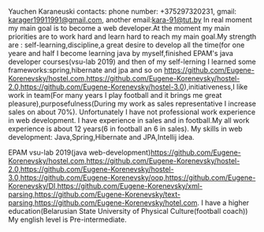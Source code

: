 Yauchen Karaneuski
contacts: phone number: +375297320231, gmail: karager19911991@gmail.com, another email:kara-91@tut.by
In real moment my main goal is to become a web developer.At the moment my main priorities are to work hard and learn hard  to reach my main goal.My strength are : self-learning,discipline,a great desire to develop all the time(for one yeare and half I become learning java by myself,finished EPAM's java developer courses(vsu-lab 2019) and then of my self-lerning I learned some frameworks:spring,hibernate and jpa and so on https://github.com/Eugene-Korenevsky/hostel.com,https://github.com/Eugene-Korenevsky/hostel-2.0,https://github.com/Eugene-Korenevsky/hostel-3.0),initiativeness,I like work in team(For many years I play football and it brings me great pleasure),purposefulness(During my work as sales representative I increase sales on about 70%). Unfortunately I have not professional work experience in web development. I have experience in sales and in football.My all work experience is about 12 years(6 in football an 6 in sales).
My skills in web development: Java,Spring,Hibernate and JPA,Intellij idea.

EPAM vsu-lab 2019(java web-development)https://github.com/Eugene-Korenevsky/hostel.com,https://github.com/Eugene-Korenevsky/hostel-2.0,https://github.com/Eugene-Korenevsky/hostel-3.0,https://github.com/Eugene-Korenevsky/oop,https://github.com/Eugene-Korenevsky/DI,https://github.com/Eugene-Korenevsky/xml-parsing,https://github.com/Eugene-Korenevsky/text-parsing,https://github.com/Eugene-Korenevsky/hotel.com.
I have a higher education(Belarusian State University of Physical Culture(football coach))
My english level is Pre-intermediate.